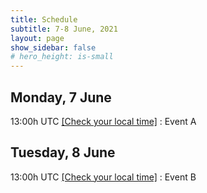 ```yaml
---
title: Schedule
subtitle: 7-8 June, 2021
layout: page
show_sidebar: false
# hero_height: is-small
---
```


## Monday, 7 June

13:00h UTC [[Check your local time]](https://www.timeanddate.com/worldclock/converter.html?iso=20210505T130000&p1=195) : Event A

## Tuesday, 8 June

13:00h UTC [[Check your local time]](https://www.timeanddate.com/worldclock/converter.html?iso=20210506T130000&p1=195) : Event B
